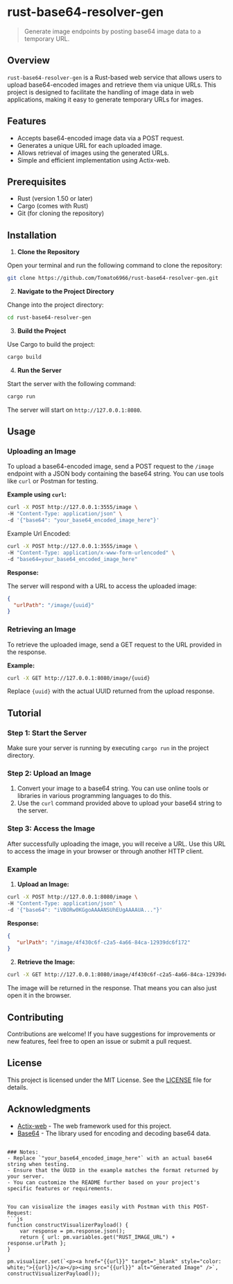 # rust-base64-resolver-gen

> Generate image endpoints by posting base64 image data to a temporary URL.

## Overview

`rust-base64-resolver-gen` is a Rust-based web service that allows users to upload base64-encoded images and retrieve them via unique URLs. This project is designed to facilitate the handling of image data in web applications, making it easy to generate temporary URLs for images.

## Features

- Accepts base64-encoded image data via a POST request.
- Generates a unique URL for each uploaded image.
- Allows retrieval of images using the generated URLs.
- Simple and efficient implementation using Actix-web.

## Prerequisites

- Rust (version 1.50 or later)
- Cargo (comes with Rust)
- Git (for cloning the repository)

## Installation

1. **Clone the Repository**

Open your terminal and run the following command to clone the repository:

```bash
git clone https://github.com/Tomato6966/rust-base64-resolver-gen.git
```

2. **Navigate to the Project Directory**

Change into the project directory:

```bash
cd rust-base64-resolver-gen
```

3. **Build the Project**

Use Cargo to build the project:

```bash
cargo build
```

4. **Run the Server**

Start the server with the following command:

```bash
cargo run
```

The server will start on `http://127.0.0.1:8080`.

## Usage

### Uploading an Image

To upload a base64-encoded image, send a POST request to the `/image` endpoint with a JSON body containing the base64 string. You can use tools like `curl` or Postman for testing.

**Example using `curl`:**

```bash
curl -X POST http://127.0.0.1:3555/image \
-H "Content-Type: application/json" \
-d '{"base64": "your_base64_encoded_image_here"}'
```
Example Url Encoded:
```bash
curl -X POST http://127.0.0.1:3555/image \
-H "Content-Type: application/x-www-form-urlencoded" \
-d "base64=your_base64_encoded_image_here"
```

**Response:**

The server will respond with a URL to access the uploaded image:

```json
{
  "urlPath": "/image/{uuid}"
}
```

### Retrieving an Image

To retrieve the uploaded image, send a GET request to the URL provided in the response.

**Example:**

```bash
curl -X GET http://127.0.0.1:8080/image/{uuid}
```

Replace `{uuid}` with the actual UUID returned from the upload response.

## Tutorial

### Step 1: Start the Server

Make sure your server is running by executing `cargo run` in the project directory.

### Step 2: Upload an Image

1. Convert your image to a base64 string. You can use online tools or libraries in various programming languages to do this.
2. Use the `curl` command provided above to upload your base64 string to the server.

### Step 3: Access the Image

After successfully uploading the image, you will receive a URL. Use this URL to access the image in your browser or through another HTTP client.

### Example

1. **Upload an Image:**

```bash
curl -X POST http://127.0.0.1:8080/image \
-H "Content-Type: application/json" \
-d '{"base64": "iVBORw0KGgoAAAANSUhEUgAAAAUA..."}'
```

**Response:**

```json
{
   "urlPath": "/image/4f430c6f-c2a5-4a66-84ca-12939dc6f172"
}
```

2. **Retrieve the Image:**

```bash
curl -X GET http://127.0.0.1:8080/image/4f430c6f-c2a5-4a66-84ca-12939dc6f172
```

The image will be returned in the response. That means you can also just open it in the browser.

## Contributing

Contributions are welcome! If you have suggestions for improvements or new features, feel free to open an issue or submit a pull request.

## License

This project is licensed under the MIT License. See the [LICENSE](LICENSE) file for details.

## Acknowledgments

- [Actix-web](https://actix.rs/) - The web framework used for this project.
- [Base64](https://crates.io/crates/base64) - The library used for encoding and decoding base64 data.
```

### Notes:
- Replace `"your_base64_encoded_image_here"` with an actual base64 string when testing.
- Ensure that the UUID in the example matches the format returned by your server.
- You can customize the README further based on your project's specific features or requirements.


You can visiualize the images easily with Postman with this POST-Request:
```js
function constructVisualizerPayload() {
    var response = pm.response.json();
    return { url: pm.variables.get("RUST_IMAGE_URL") + response.urlPath };
}

pm.visualizer.set(`<p><a href="{{url}}" target="_blank" style="color: white;">{{url}}</a></p><img src="{{url}}" alt="Generated Image" />`, constructVisualizerPayload());
```
